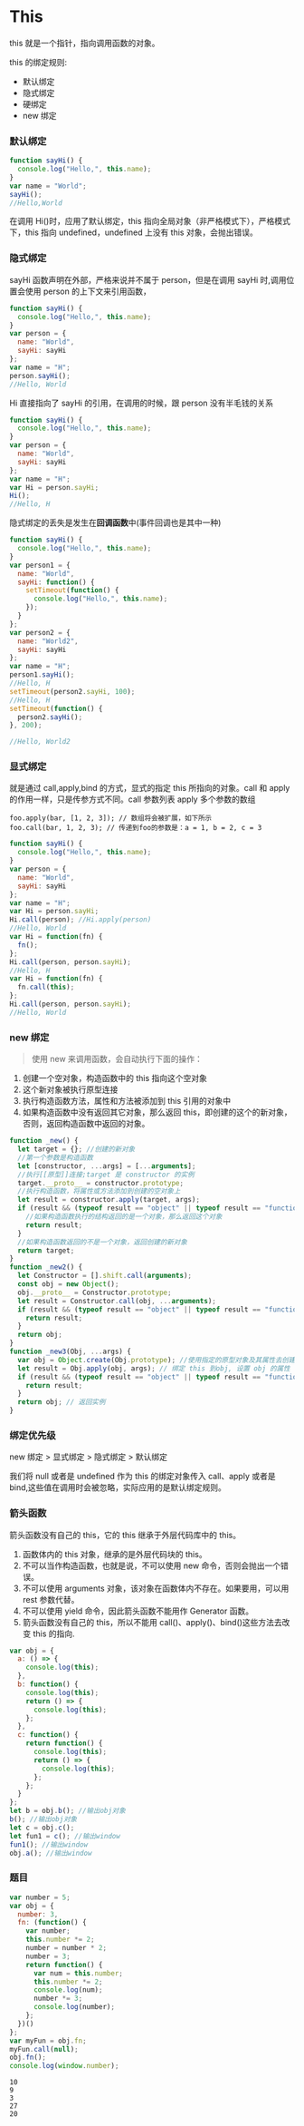 # This

this 就是一个指针，指向调用函数的对象。

this 的绑定规则:

- 默认绑定
- 隐式绑定
- 硬绑定
- new 绑定

### 默认绑定

```javascript
function sayHi() {
  console.log("Hello,", this.name);
}
var name = "World";
sayHi();
//Hello,World
```

在调用 Hi()时，应用了默认绑定，this 指向全局对象（非严格模式下），严格模式下，this 指向 undefined，undefined 上没有 this 对象，会抛出错误。

### 隐式绑定

sayHi 函数声明在外部，严格来说并不属于 person，但是在调用 sayHi 时,调用位置会使用 person 的上下文来引用函数，

```javascript
function sayHi() {
  console.log("Hello,", this.name);
}
var person = {
  name: "World",
  sayHi: sayHi
};
var name = "H";
person.sayHi();
//Hello, World
```

Hi 直接指向了 sayHi 的引用，在调用的时候，跟 person 没有半毛钱的关系

```javascript
function sayHi() {
  console.log("Hello,", this.name);
}
var person = {
  name: "World",
  sayHi: sayHi
};
var name = "H";
var Hi = person.sayHi;
Hi();
//Hello, H
```

隐式绑定的丢失是发生在**回调函数**中(事件回调也是其中一种)

```javascript
function sayHi() {
  console.log("Hello,", this.name);
}
var person1 = {
  name: "World",
  sayHi: function() {
    setTimeout(function() {
      console.log("Hello,", this.name);
    });
  }
};
var person2 = {
  name: "World2",
  sayHi: sayHi
};
var name = "H";
person1.sayHi();
//Hello, H
setTimeout(person2.sayHi, 100);
//Hello, H
setTimeout(function() {
  person2.sayHi();
}, 200);

//Hello, World2
```

### 显式绑定

就是通过 call,apply,bind 的方式，显式的指定 this 所指向的对象。call 和 apply 的作用一样，只是传参方式不同。call 参数列表 apply 多个参数的数组

```
foo.apply(bar, [1, 2, 3]); // 数组将会被扩展，如下所示
foo.call(bar, 1, 2, 3); // 传递到foo的参数是：a = 1, b = 2, c = 3
```

```javascript
function sayHi() {
  console.log("Hello,", this.name);
}
var person = {
  name: "World",
  sayHi: sayHi
};
var name = "H";
var Hi = person.sayHi;
Hi.call(person); //Hi.apply(person)
//Hello, World
var Hi = function(fn) {
  fn();
};
Hi.call(person, person.sayHi);
//Hello, H
var Hi = function(fn) {
  fn.call(this);
};
Hi.call(person, person.sayHi);
//Hello, World
```

### new 绑定

> 使用 new 来调用函数，会自动执行下面的操作：

1. 创建一个空对象，构造函数中的 this 指向这个空对象
2. 这个新对象被执行原型连接
3. 执行构造函数方法，属性和方法被添加到 this 引用的对象中
4. 如果构造函数中没有返回其它对象，那么返回 this，即创建的这个的新对象，否则，返回构造函数中返回的对象。

```javascript
function _new() {
  let target = {}; //创建的新对象
  //第一个参数是构造函数
  let [constructor, ...args] = [...arguments];
  //执行[[原型]]连接;target 是 constructor 的实例
  target.__proto__ = constructor.prototype;
  //执行构造函数，将属性或方法添加到创建的空对象上
  let result = constructor.apply(target, args);
  if (result && (typeof result == "object" || typeof result == "function")) {
    //如果构造函数执行的结构返回的是一个对象，那么返回这个对象
    return result;
  }
  //如果构造函数返回的不是一个对象，返回创建的新对象
  return target;
}
function _new2() {
  let Constructor = [].shift.call(arguments);
  const obj = new Object();
  obj.__proto__ = Constructor.prototype;
  let result = Constructor.call(obj, ...arguments);
  if (result && (typeof result == "object" || typeof result == "function")) {
    return result;
  }
  return obj;
}
function _new3(Obj, ...args) {
  var obj = Object.create(Obj.prototype); //使用指定的原型对象及其属性去创建一个新的对象
  let result = Obj.apply(obj, args); // 绑定 this 到obj, 设置 obj 的属性
  if (result && (typeof result == "object" || typeof result == "function")) {
    return result;
  }
  return obj; // 返回实例
}
```

### 绑定优先级

new 绑定 > 显式绑定 > 隐式绑定 > 默认绑定

我们将 null 或者是 undefined 作为 this 的绑定对象传入 call、apply 或者是 bind,这些值在调用时会被忽略，实际应用的是默认绑定规则。

### 箭头函数

箭头函数没有自己的 this，它的 this 继承于外层代码库中的 this。

1. 函数体内的 this 对象，继承的是外层代码块的 this。
2. 不可以当作构造函数，也就是说，不可以使用 new 命令，否则会抛出一个错误。
3. 不可以使用 arguments 对象，该对象在函数体内不存在。如果要用，可以用 rest 参数代替。
4. 不可以使用 yield 命令，因此箭头函数不能用作 Generator 函数。
5. 箭头函数没有自己的 this，所以不能用 call()、apply()、bind()这些方法去改变 this 的指向.

```javascript
var obj = {
  a: () => {
    console.log(this);
  },
  b: function() {
    console.log(this);
    return () => {
      console.log(this);
    };
  },
  c: function() {
    return function() {
      console.log(this);
      return () => {
        console.log(this);
      };
    };
  }
};
let b = obj.b(); //输出obj对象
b(); //输出obj对象
let c = obj.c();
let fun1 = c(); //输出window
fun1(); //输出window
obj.a(); //输出window
```

### 题目

```javascript
var number = 5;
var obj = {
  number: 3,
  fn: (function() {
    var number;
    this.number *= 2;
    number = number * 2;
    number = 3;
    return function() {
      var num = this.number;
      this.number *= 2;
      console.log(num);
      number *= 3;
      console.log(number);
    };
  })()
};
var myFun = obj.fn;
myFun.call(null);
obj.fn();
console.log(window.number);
```

```
10
9
3
27
20

```
